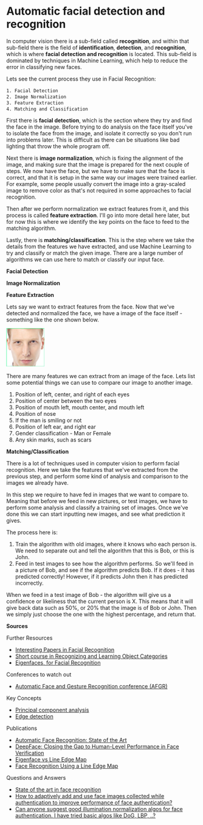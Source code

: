 # Automatic facial detection and recognition

In computer vision there is a sub-field called **recognition**, and within that sub-field there is the field of **identification**, **detection**, and **recognition**, which is where **facial detection and recognition** is located. This sub-field is dominated by techniques in Machine Learning, which help to reduce the error in classifying new faces. 

Lets see the current process they use in Facial Recognition:

	1. Facial Detection
	2. Image Normalization
	3. Feature Extraction
	4. Matching and Classification

First there is **facial detection**, which is the section where they try and find the face in the image. Before trying to do analysis on the face itself you've to isolate the face from the image, and isolate it correctly so you don't run into problems later. This is difficult as there can be situations like bad lighting that throw the whole program off.

Next there is **image normalization**, which is fixing the alignment of the image, and making sure that the image is prepared for the next couple of steps. We now have the face, but we have to make sure that the face is correct, and that it is setup in the same way our images were trained earlier. For example, some people usually convert the image into a gray-scaled image to remove color as that's not required in some approaches to facial recognition.

Then after we perform normalization we extract features from it, and this process is called **feature extraction**. I'll go into more detail here later, but for now this is where we identify the key points on the face to feed to the matching algorithm.

Lastly, there is **matching/classification**. This is the step where we take the details from the features we have extracted, and use Machine Learning to try and classify or match the given image. There are a large number of algorithms we can use here to match or classify our input face. 

**Facial Detection**

**Image Normalization**

**Feature Extraction**

Lets say we want to extract features from the face. Now that we've detected and normalized the face, we have a image of the face itself - something like the one shown below.

<img src="./face_detect_image.jpg" alt="Drawing" style="width: 100px;"/>

There are many features we can extract from an image of the face. Lets list some potential things we can use to compare our image to another image.

1. Position of left, center, and right of each eyes
2. Position of center between the two eyes
3. Position of mouth left, mouth center, and mouth left
4. Position of nose
5. If the man is smiling or not
6. Position of left ear, and right ear
7. Gender classification - Man or Female
8. Any skin marks, such as scars

**Matching/Classification**

There is a lot of techniques used in computer vision to perform facial recognition. Here we take the features that we've extracted from the previous step, and perform some kind of analysis and comparison to the images we already have. 

In this step we require to have fed in images that we want to compare to. Meaning that before we feed in new pictures, or test images, we have to perform some analysis and classify a training set of images. Once we've done this we can start inputting new images, and see what prediction it gives. 

The process here is:

1. Train the algorithm with old images, where it knows who each person is. We need to separate out and tell the algorithm that this is Bob, or this is John. 
2. Feed in test images to see how the algorithm performs. So we'll feed in a picture of Bob, and see if the algorithm predicts Bob. If it does - it has predicted correctly! However, if it predicts John then it has predicted incorrectly.

When we feed in a test image of Bob - the algorithm will give us a confidence or likeliness that the current person is X. This means that it will give back data such as 50%, or 20% that the image is of Bob or John. Then we simply just choose the one with the highest percentage, and return that.

**Sources**

Further Resources

- [Interesting Papers in Facial Recognition](http://www.face-rec.org/interesting-papers/)
- [Short course in Recognizing and Learning Object Categories](http://people.csail.mit.edu/torralba/shortCourseRLOC/)
- [Eigenfaces, for Facial Recognition](http://jeremykun.com/2011/07/27/eigenfaces/)

Conferences to watch out

- [Automatic Face and Gesture Recognition conference (AFGR)](http://www.fg2015.org)

Key Concepts

- [Principal component analysis](http://en.wikipedia.org/wiki/Principal_component_analysis)
- [Edge detection](http://en.wikipedia.org/wiki/Edge_detection)

Publications

- [Automatic Face Recognition: State of the Art](http://biometrics.cse.msu.edu/Presentations/AnilJain_FaceRecognition_KU10.pdf)
- [DeepFace: Closing the Gap to Human-Level Performance in Face Verification](https://www.facebook.com/publications/?area=344653225606140)
- [Eigenface vs Line Edge Map](http://homepages.cae.wisc.edu/~ece533/project/f06/orts_rpt.pdf)
- [Face Recognition Using a Line Edge Map](http://cseweb.ucsd.edu/classes/fa05/cse252c/torres2b.pdf)

Questions and Answers

- [State of the art in face recognition](http://stackoverflow.com/questions/2903453/state-of-the-art-in-face-recognition?rq=1)
- [How to adaptively add and use face images collected while authentication to improve performance of face authentication?](http://stackoverflow.com/questions/12723856/how-to-adaptively-add-and-use-face-images-collected-while-authentication-to-impr)
- [Can anyone suggest good illumination normalization algos for face authentication. I have tried basic algos like DoG, LBP, ..?](http://stackoverflow.com/questions/12568901/can-anyone-suggest-good-illumination-normalization-algos-for-face-authentication)
